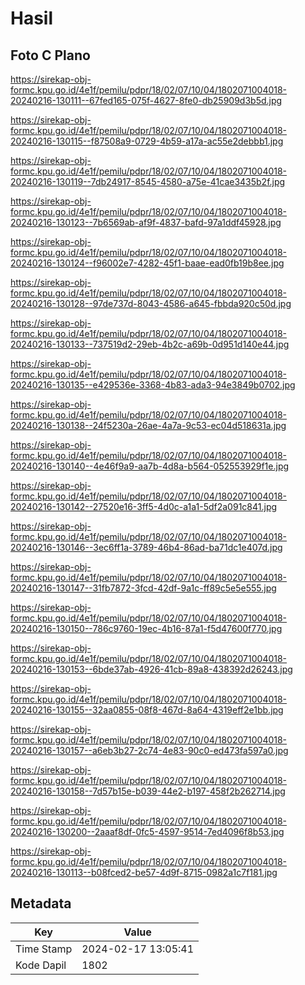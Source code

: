 # Hasil

## Foto C Plano

https://sirekap-obj-formc.kpu.go.id/4e1f/pemilu/pdpr/18/02/07/10/04/1802071004018-20240216-130111--67fed165-075f-4627-8fe0-db25909d3b5d.jpg

https://sirekap-obj-formc.kpu.go.id/4e1f/pemilu/pdpr/18/02/07/10/04/1802071004018-20240216-130115--f87508a9-0729-4b59-a17a-ac55e2debbb1.jpg

https://sirekap-obj-formc.kpu.go.id/4e1f/pemilu/pdpr/18/02/07/10/04/1802071004018-20240216-130119--7db24917-8545-4580-a75e-41cae3435b2f.jpg

https://sirekap-obj-formc.kpu.go.id/4e1f/pemilu/pdpr/18/02/07/10/04/1802071004018-20240216-130123--7b6569ab-af9f-4837-bafd-97a1ddf45928.jpg

https://sirekap-obj-formc.kpu.go.id/4e1f/pemilu/pdpr/18/02/07/10/04/1802071004018-20240216-130124--f96002e7-4282-45f1-baae-ead0fb19b8ee.jpg

https://sirekap-obj-formc.kpu.go.id/4e1f/pemilu/pdpr/18/02/07/10/04/1802071004018-20240216-130128--97de737d-8043-4586-a645-fbbda920c50d.jpg

https://sirekap-obj-formc.kpu.go.id/4e1f/pemilu/pdpr/18/02/07/10/04/1802071004018-20240216-130133--737519d2-29eb-4b2c-a69b-0d951d140e44.jpg

https://sirekap-obj-formc.kpu.go.id/4e1f/pemilu/pdpr/18/02/07/10/04/1802071004018-20240216-130135--e429536e-3368-4b83-ada3-94e3849b0702.jpg

https://sirekap-obj-formc.kpu.go.id/4e1f/pemilu/pdpr/18/02/07/10/04/1802071004018-20240216-130138--24f5230a-26ae-4a7a-9c53-ec04d518631a.jpg

https://sirekap-obj-formc.kpu.go.id/4e1f/pemilu/pdpr/18/02/07/10/04/1802071004018-20240216-130140--4e46f9a9-aa7b-4d8a-b564-052553929f1e.jpg

https://sirekap-obj-formc.kpu.go.id/4e1f/pemilu/pdpr/18/02/07/10/04/1802071004018-20240216-130142--27520e16-3ff5-4d0c-a1a1-5df2a091c841.jpg

https://sirekap-obj-formc.kpu.go.id/4e1f/pemilu/pdpr/18/02/07/10/04/1802071004018-20240216-130146--3ec6ff1a-3789-46b4-86ad-ba71dc1e407d.jpg

https://sirekap-obj-formc.kpu.go.id/4e1f/pemilu/pdpr/18/02/07/10/04/1802071004018-20240216-130147--31fb7872-3fcd-42df-9a1c-ff89c5e5e555.jpg

https://sirekap-obj-formc.kpu.go.id/4e1f/pemilu/pdpr/18/02/07/10/04/1802071004018-20240216-130150--786c9760-19ec-4b16-87a1-f5d47600f770.jpg

https://sirekap-obj-formc.kpu.go.id/4e1f/pemilu/pdpr/18/02/07/10/04/1802071004018-20240216-130153--6bde37ab-4926-41cb-89a8-438392d26243.jpg

https://sirekap-obj-formc.kpu.go.id/4e1f/pemilu/pdpr/18/02/07/10/04/1802071004018-20240216-130155--32aa0855-08f8-467d-8a64-4319eff2e1bb.jpg

https://sirekap-obj-formc.kpu.go.id/4e1f/pemilu/pdpr/18/02/07/10/04/1802071004018-20240216-130157--a6eb3b27-2c74-4e83-90c0-ed473fa597a0.jpg

https://sirekap-obj-formc.kpu.go.id/4e1f/pemilu/pdpr/18/02/07/10/04/1802071004018-20240216-130158--7d57b15e-b039-44e2-b197-458f2b262714.jpg

https://sirekap-obj-formc.kpu.go.id/4e1f/pemilu/pdpr/18/02/07/10/04/1802071004018-20240216-130200--2aaaf8df-0fc5-4597-9514-7ed4096f8b53.jpg

https://sirekap-obj-formc.kpu.go.id/4e1f/pemilu/pdpr/18/02/07/10/04/1802071004018-20240216-130113--b08fced2-be57-4d9f-8715-0982a1c7f181.jpg


## Metadata

| Key        | Value               |
| ---------- | ------------------- |
| Time Stamp | 2024-02-17 13:05:41 |
| Kode Dapil | 1802                |



